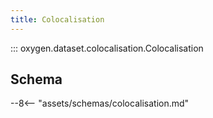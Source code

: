 ```yaml
---
title: Colocalisation
---
```


::: oxygen.dataset.colocalisation.Colocalisation

## Schema

--8<-- "assets/schemas/colocalisation.md"
